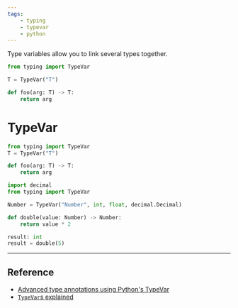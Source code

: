 ```yaml
---
tags:
    - typing
    - typevar
    - python
---
```


Type variables allow you to link several types together.

```python
from typing import TypeVar

T = TypeVar("T")

def foo(arg: T) -> T:
    return arg
```


# TypeVar

```python
from typing import TypeVar
T = TypeVar("T")

def foo(arg: T) -> T:
    return arg
```

```python
import decimal
from typing import TypeVar

Number = TypeVar("Number", int, float, decimal.Decimal)

def double(value: Number) -> Number:
    return value * 2

result: int
result = double(5)
```

---

## Reference
- [Advanced type annotations using Python's TypeVar](https://piccolo-orm.com/blog/advanced-type-annotations-using-python-s-type-var/)
- [`TypeVar`s explained ](https://dev.to/decorator_factory/typevars-explained-hmo)

